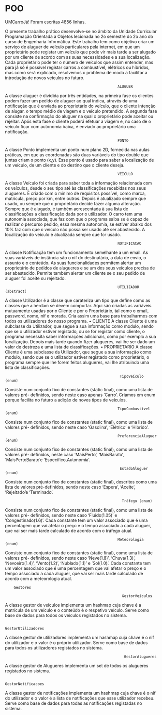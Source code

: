 # POO
UMCarroJá!
Foram escritas 4856 linhas.

O presente trabalho prático desenvolve-se no âmbito da Unidade Curricular Programação Orientada a Objetos lecionada no 2o semestre do 2o ano do curso de Engenharia Informática.
Este trabalho tem como objetivo criar um serviço de aluguer de veículo particulares pela internet, em que um proprietário pode registar um veículo que pode vir mais tarde a ser alugado por um cliente de acordo com as suas necessidades e a sua localização. Cada proprietário pode ter o número de veículos que assim entender, mas para já só é possível registar carros a combustível, elétricos ou híbridos, mas como será explicado, resolvemos o problema de modo a facilitar a introdução de novos veículos no futuro.


                                                        ALUGUER
A classe aluguer é dividida por três entidades, na primeira fase os clientes podem fazer um pedido de aluguer ao qual indica,
através de uma notificação que é enviada ao proprietário do veículo, que o cliente intenção de alugar, o tempo médio de
viagem e o veículo pretendido.
A segunda fase consiste na confirmação do aluguer na qual o proprietário pode aceitar ou rejeitar.
Após esta fase o cliente poderá efetuar a viagem e, no caso de o veículo ficar com autonomia baixa, é enviado ao proprietário
uma notificação.


                                                        PONTO
A classe Ponto implementa um ponto num plano 2D, fornecida nas aulas práticas, em que as coordenadas são duas variáveis do
tipo double que juntas criam o ponto (x,y). Esse ponto é usado para saber a localização de um veículo, de um cliente e do
destino que o cliente deseja.
 
 
                                                        VEICULO
A classe Veículo foi criada para saber toda a informação relacionada com os veículos, desde o seu tipo até às classificações
recebidas nos seus alugueres. É criado com o mínimo de requisitos possível, como marca, matrícula, preço por km, entre
outros. Depois é atualizado sempre que usado, ou sempre que o proprietário decide fazer alguma alteração. Sempre que é
alugado, é também acrescentada à sua lista de classificações a classificação dada por o utilizador. O carro tem uma autonomia
associada, que faz com que o programa saiba se é capaz de realizar o percurso pedido, essa mesma autonomia, se estiver abaixo
dos 10% faz com que o veículo não possa ser usado até ser abastecido.
A localização do veículo é atualizada sempre que for usado.


                                                        NOTIFICACAO
A classe Notificação tem um funcionamento semelhante a um email. As suas variáveis de instância são o nif do destinatário, a
data de envio, o assunto e o conteúdo. As suas funcionalidades permitem alertar um proprietário de pedidos de alugueres e se
um dos seus veículos precisa de ser abastecido. Permite também alertar um cliente se o seu pedido de aluguer foi aceite ou
rejeitado.


                                                        UTILIZADOR (abstract)
A classe Utilizador é a classe que carateriza um tipo que define como as classes que a herdam se devem comportar. Aqui são criadas as variáveis mutuamente usadas por o Cliente e por o Proprietário, tal como o email, password, nome, nif e morada. Cria assim uma base para trabalharmos com todos os utilizadores do nosso programa.
• CLIENTE
A classe Cliente é uma subclasse da Utilizador, que segue a sua informação como modulo, sendo que se o utilizador estiver registado, ou se for registar como cliente, o programa necessita saber informações adicionais, como por exemplo a sua localização. Depois mais tarde quando fizer alugueres, vai lhe ser dado um valor de destreza e uma lista de classificações.
• PROPRIETARIO
A classe Cliente é uma subclasse da Utilizador, que segue a sua informação como modulo, sendo que se o utilizador estiver registado como proprietário, o programa
sempre que lhe forem feitos alugueres, vai lhe atribuindo uma lista de classificações.
                                                        

                                                         TipoVeículo (enum)      
Consiste num conjunto fixo de constantes (static final), como uma lista de valores pré- definidos, sendo neste caso apenas ‘Carro’. Criamos em enum porque facilita no futuro a adição de novos tipos de veículos.


                                                        TipoCombustível (enum)
Consiste num conjunto fixo de constantes (static final), como uma lista de valores pré- definidos, sendo neste caso ‘Gasolina’, ‘Elétrico’ e ‘Hibrido’.


                                                        PreferenciaAluguer (enum)
Consiste num conjunto fixo de constantes (static final), como uma lista de valores pré- definidos, neste caso ‘MaisPerto’, ‘MaisBarato’, ‘MaisPertoBarato’e ‘Especifico,Autonomia’.


                                                         EstadoAluguer (enum)
Consiste num conjunto fixo de constantes (static final), descritos como uma lista de valores pré-definidos, sendo neste caso ‘Espera’, ‘Aceite’, ‘Rejeitado’e ‘Terminado’.


                                                          Tráfego (enum)
Consiste num conjunto fixo de constantes (static final), como uma lista de valores pré- definidos, sendo neste caso ‘Fluido(1.05)’ e ’Congestinado(1.6)’. Cada constante tem um valor associado que é uma percentagem que vai afetar o preço e o tempo associado a cada aluguer, que vai ser mais tarde calculado de acordo com o tráfego atual.


                                                        Meteorologia (enum)
Consiste num conjunto fixo de constantes (static final), como uma lista de valores pré- definidos, sendo neste caso ‘Neve(1.8)’, ‘Chuva(1.3)’, ‘Nevoeiro(1.4)’, ‘Vento(1.2)’, ‘Nublado(1.1)’ e ‘Sol(1.0)’. Cada constante tem um valor associado que é uma percentagem que vai afetar o preço e o tempo associado a cada aluguer, que vai ser mais tarde calculado de acordo com a meteorologia atual.

        Gestores

                                                          GestorVeiculos
A classe gestor de veículos implementa um hashmap cuja chave é a matrícula de um veículo e o conteúdo é o respetivo veículo. Serve como base de dados para todos os veículos registados no sistema.
                                                          
                                                         
                                                         GestorUtilizadores
A classe gestor de utilizadores implementa um hashmap cuja chave é o nif do utilizador e o valor é o próprio utilizador. Serve como base de dados para todos os utilizadores registados no sistema.


                                                           GestorAlugueres
A classe gestor de Alugueres implementa um set de todos os alugueres registados no sistema.


                                                           GestorNotificacoes
A classe gestor de notificações implementa um hashmap cuja chave é o nif do utilizador e o valor é a lista de notificações que esse utilizador recebeu. Serve como base de dados para todas as notificações registadas no sistema.

